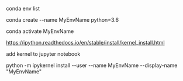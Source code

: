 conda env list

conda create --name MyEnvName python=3.6

conda activate MyEnvName

https://ipython.readthedocs.io/en/stable/install/kernel_install.html

add kernel to jupyter notebook

python -m ipykernel install --user --name MyEnvName --display-name "MyEnvName"
